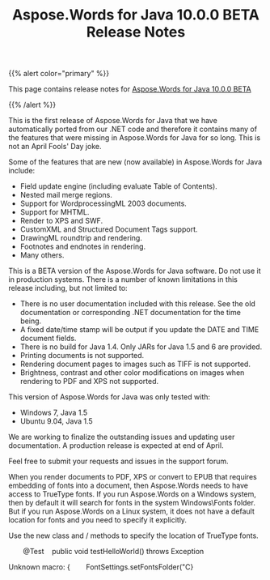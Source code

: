 ﻿---
title: Aspose.Words for Java 10.0.0 BETA Release Notes
articleTitle: Aspose.Words for Java 10.0.0 BETA Release Notes
linktitle: Aspose.Words for Java 10.0.0 BETA Release Notes
description: "Aspose.Words for Java 10.0.0 BETA Release Notes – learn about the latest updates and fixes."
type: docs
weight: 100
url: /java/aspose-words-for-java-10-0-0-beta-release-notes/
---

{{% alert color="primary" %}} 

This page contains release notes for [Aspose.Words for Java 10.0.0 BETA](https://downloads.aspose.com/words/java/new-releases/aspose.words-for-java-10.0.0-beta/)

{{% /alert %}} 

This is the first release of Aspose.Words for Java that we have automatically ported from our .NET code and therefore it contains many of the features that were missing in Aspose.Words for Java for so long. This is not an April Fools' Day joke. 

Some of the features that are new (now available) in Aspose.Words for Java include:

- Field update engine (including evaluate Table of Contents).
- Nested mail merge regions.
- Support for WordprocessingML 2003 documents.
- Support for MHTML.
- Render to XPS and SWF.
- CustomXML and Structured Document Tags support.
- DrawingML roundtrip and rendering.
- Footnotes and endnotes in rendering.
- Many others.



This is a BETA version of the Aspose.Words for Java software. Do not use it in production systems. There is a number of known limitations in this release including, but not limited to:

- There is no user documentation included with this release. See the old documentation or corresponding .NET documentation for the time being.
- A fixed date/time stamp will be output if you update the DATE and TIME document fields.
- There is no build for Java 1.4. Only JARs for Java 1.5 and 6 are provided.
- Printing documents is not supported.
- Rendering document pages to images such as TIFF is not supported.
- Brightness, contrast and other color modifications on images when rendering to PDF and XPS not supported.

This version of Aspose.Words for Java was only tested with:

- Windows 7, Java 1.5
- Ubuntu 9.04, Java 1.5



We are working to finalize the outstanding issues and updating user documentation. A production release is expected at end of April.

Feel free to submit your requests and issues in the support forum.





When you render documents to PDF, XPS or convert to EPUB that requires embedding of fonts into a document, then Aspose.Words needs to have access to TrueType fonts. If you run Aspose.Words on a Windows system, then by default it will search for fonts in the system Windows\Fonts folder. But if you run Aspose.Words on a Linux system, it does not have a default location for fonts and you need to specify it explicitly.

Use the new class and / methods to specify the location of TrueType fonts.

`    `@Test    public void testHelloWorld() throws Exception    

Unknown macro: {        FontSettings.setFontsFolder("C}






